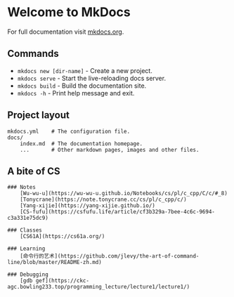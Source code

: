 # Welcome to MkDocs

For full documentation visit [mkdocs.org](https://www.mkdocs.org).

## Commands

* `mkdocs new [dir-name]` - Create a new project.
* `mkdocs serve` - Start the live-reloading docs server.
* `mkdocs build` - Build the documentation site.
* `mkdocs -h` - Print help message and exit.

## Project layout

    mkdocs.yml    # The configuration file.
    docs/
        index.md  # The documentation homepage.
        ...       # Other markdown pages, images and other files.
## A bite of CS
    ### Notes
        [Wu-wu-u](https://wu-wu-u.github.io/Notebooks/cs/pl/c_cpp/C/c/#_8)
        [Tonycrane](https://note.tonycrane.cc/cs/pl/c_cpp/c/)
        [Yang-xijie](https://yang-xijie.github.io/)
        [CS-fufu](https://csfufu.life/article/cf3b329a-7bee-4c6c-9694-c3a331e75dc9)

    ### Classes
        [CS61A](https://cs61a.org/)

    ### Learning 
        [命令行的艺术](https://github.com/jlevy/the-art-of-command-line/blob/master/README-zh.md)    

    ### Debugging
        [gdb gef](https://ckc-agc.bowling233.top/programming_lecture/lecture1/lecture1/)    
